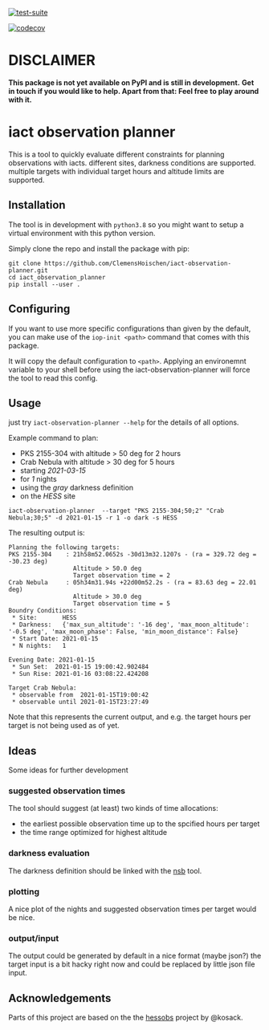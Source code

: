 [![test-suite](https://github.com/ClemensHoischen/iact-observation-planner/actions/workflows/github-pytest.yml/badge.svg?branch=main)](https://github.com/ClemensHoischen/iact-observation-planner/actions/workflows/github-pytest.yml)

[![codecov](https://codecov.io/gh/ClemensHoischen/iact-observation-planner/branch/main/graph/badge.svg?token=AKR7Z76CGV)](https://codecov.io/gh/ClemensHoischen/iact-observation-planner)


# DISCLAIMER
**This package is not yet available on PyPI and is still in development.**
**Get in touch if you would like to help. Apart from that: Feel free to play around with it.**


# iact observation planner

This is a tool to quickly evaluate different constraints for planning observations with iacts. different sites, darkness conditions are supported. multiple targets with individual target hours and altitude limits are supported.

## Installation
The tool is in development with `python3.8` so you might want to setup a virtual environment with this python version.

Simply clone the repo and install the package with pip:
```
git clone https://github.com/ClemensHoischen/iact-observation-planner.git
cd iact_observation_planner
pip install --user .
```

## Configuring

If you want to use more specific configurations than given by the default, you can make use of the `iop-init <path>` command that comes with this package.

It will copy the default configuration to `<path>`. Applying an environemnt variable to your shell before using the iact-observation-planner will force the tool to read this config.

## Usage
just try `iact-observation-planner --help` for the details of all options.

Example command to plan:
- PKS 2155-304 with altitude > 50 deg for 2 hours
- Crab Nebula with altitude > 30 deg for 5 hours
- starting _2021-03-15_
- for _1_ nights
- using the _gray_ darkness definition
- on the _HESS_ site

`iact-observation-planner  --target "PKS 2155-304;50;2" "Crab Nebula;30;5" -d 2021-01-15 -r 1 -o dark -s HESS`

The resulting output is:

```
Planning the following targets:
PKS 2155-304    : 21h58m52.0652s -30d13m32.1207s - (ra = 329.72 deg = -30.23 deg)
                  Altitude > 50.0 deg
                  Target observation time = 2
Crab Nebula     : 05h34m31.94s +22d00m52.2s - (ra = 83.63 deg = 22.01 deg)
                  Altitude > 30.0 deg
                  Target observation time = 5
Boundry Conditions:
 * Site:       HESS
 * Darkness:   {'max_sun_altitude': '-16 deg', 'max_moon_altitude': '-0.5 deg', 'max_moon_phase': False, 'min_moon_distance': False}
 * Start Date: 2021-01-15
 * N nights:   1

Evening Date: 2021-01-15
 * Sun Set:  2021-01-15 19:00:42.902484
 * Sun Rise: 2021-01-16 03:08:22.424208

Target Crab Nebula:
 * observable from  2021-01-15T19:00:42
 * observable until 2021-01-15T23:27:49
```

Note that this represents the current output, and e.g. the target hours per target is not being used as of yet.


## Ideas
Some ideas for further development
### suggested observation times
The tool should suggest (at least) two kinds of time allocations:
- the earliest possible observation time up to the spcified hours per target
- the time range optimized for highest altitude

###  darkness evaluation
The darkness definition should be linked with the [nsb](https://pypi.org/project/nsb/) tool.

### plotting
A nice plot of the nights and suggested observation times per target would be nice.

### output/input
The output could be generated by default in a nice format (maybe json?)
the target input is a bit hacky right now and could be replaced by little json file input.

## Acknowledgements

Parts of this project are based on the the [hessobs](https://github.com/kosack/hessobs) project by @kosack.
